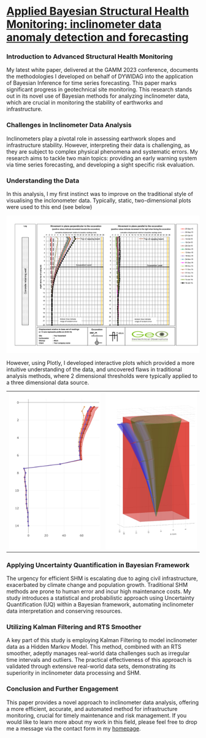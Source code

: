# [Applied Bayesian Structural Health Monitoring: inclinometer data anomaly detection and forecasting](https://arxiv.org/abs/2307.00305)

### Introduction to Advanced Structural Health Monitoring

My latest white paper, delivered at the GAMM 2023 conference, documents the methodologies I developed on behalf of DYWIDAG into the application of Bayesian Inference for time series forecasting. This paper marks significant progress in geotechnical site monitoring. This research stands out in its novel use of Bayesian methods for analyzing inclinometer data, which are crucial in monitoring the stability of earthworks and infrastructure.

### Challenges in Inclinometer Data Analysis

Inclinometers play a pivotal role in assessing earthwork slopes and infrastructure stability. However, interpreting their data is challenging, as they are subject to complex physical phenomena and systematic errors. My research aims to tackle two main topics: providing an early warning system via time series forecasting, and developing a sight specific risk evaluation.


### Understanding the Data

In this analysis, I my first instinct was to improve on the traditional style of visualising the inclonometer data. Typically, static, two-dimensional plots were used to this end (see below)

![Old 2D Plot](/assets/img/posts/Inclo/traditional_inclo.png)

However, using Plotly, I developed interactive plots which provided a more intuitive understanding of the data, and uncovered flaws in traditional analysis methods, where 2 dimensional thresholds were typically applied to a three dimensional data source.

|     |     |
| --- | --- |
|![New 2D Plot](/assets/img/posts/Inclo/IMG_0471.jpg)|![New 3D Plot](/assets/img/posts/Inclo/IMG_0472.jpg)|


### Applying Uncertainty Quantification in Bayesian Framework

The urgency for efficient SHM is escalating due to aging civil infrastructure, exacerbated by climate change and population growth. Traditional SHM methods are prone to human error and incur high maintenance costs. My study introduces a statistical and probabilistic approach using Uncertainty Quantification (UQ) within a Bayesian framework, automating inclinometer data interpretation and conserving resources.

### Utilizing Kalman Filtering and RTS Smoother

A key part of this study is employing Kalman Filtering to model inclinometer data as a Hidden Markov Model. This method, combined with an RTS smoother, adeptly manages real-world data challenges such as irregular time intervals and outliers. The practical effectiveness of this approach is validated through extensive real-world data sets, demonstrating its superiority in inclinometer data processing and SHM.

### Conclusion and Further Engagement


This paper provides a novel approach to inclinometer data analysis, offering a more efficient, accurate, and automated method for infrastructure monitoring, crucial for timely maintenance and risk management. If you would like to learn more about my work in this field, please feel free to drop me a message via the contact form in my [homepage](https://aejaspan.github.io/).